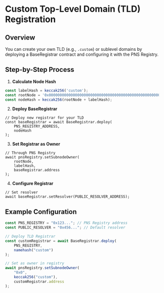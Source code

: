 # Custom Top-Level Domain (TLD) Registration

## Overview

You can create your own TLD (e.g., `.custom`) or sublevel domains by deploying a BaseRegistrar contract and configuring it with the PNS Registry.

## Step-by-Step Process

1. **Calculate Node Hash**

```javascript
const labelHash = keccak256('custom');
const rootNode = '0x0000000000000000000000000000000000000000000000000000000000000000';
const nodeHash = keccak256(rootNode + labelHash);
```

2. **Deploy BaseRegistrar**

```solidity
// Deploy new registrar for your TLD
const baseRegistrar = await BaseRegistrar.deploy(
    PNS_REGISTRY_ADDRESS,
    nodeHash
);
```

3. **Set Registrar as Owner**

```solidity
// Through PNS Registry
await pnsRegistry.setSubnodeOwner(
    rootNode,
    labelHash,
    baseRegistrar.address
);
```

4. **Configure Registrar**

```solidity
// Set resolver
await baseRegistrar.setResolver(PUBLIC_RESOLVER_ADDRESS);
```

## Example Configuration
```javascript
const PNS_REGISTRY = "0x123..."; // PNS Registry address
const PUBLIC_RESOLVER = "0x456..."; // Default resolver

// Deploy TLD Registrar
const customRegistrar = await BaseRegistrar.deploy(
    PNS_REGISTRY,
    namehash("custom")
);

// Set as owner in registry
await pnsRegistry.setSubnodeOwner(
    "0x0",
    keccak256("custom"),
    customRegistrar.address
);
```